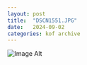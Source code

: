 ```yaml
---
layout:	post
title:	"DSCN1551.JPG"
date:	2024-09-02
categories:	kof archive
---
```


![Image Alt](https://k0f.github.io/assets/DSCN1551.JPG)